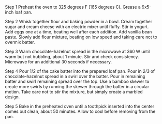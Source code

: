 Step 1
Preheat the oven to 325 degrees F (165 degrees C). Grease a 9x5-inch loaf pan.

Step 2
Whisk together flour and baking powder in a bowl. Cream together sugar and cream cheese with an electric mixer until fluffy. Stir in yogurt. Add eggs one at a time, beating well after each addition. Add vanilla bean paste. Slowly add flour mixture, beating on low speed and taking care not to overmix batter.

Step 3
Warm chocolate-hazelnut spread in the microwave at 360 W until warm but not bubbling, about 1 minute. Stir and check consistency. Microwave for an additional 30 seconds if necessary.

Step 4
Pour 1/2 of the cake batter into the prepared loaf pan. Pour in 2/3 of chocolate-hazelnut spread in a swirl over the batter. Pour in remaining batter and swirl remaining spread over the top. Use a bamboo skewer to create more swirls by running the skewer through the batter in a circular motion. Take care not to stir the mixture, but simply create a marbled design.

Step 5
Bake in the preheated oven until a toothpick inserted into the center comes out clean, about 50 minutes. Allow to cool before removing from the pan.
